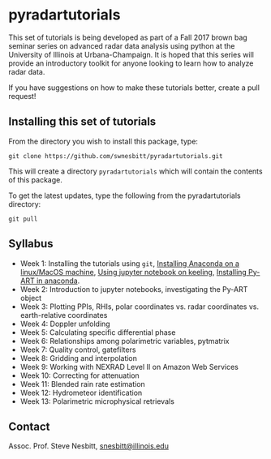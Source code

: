 # pyradartutorials

This set of tutorials is being developed as part of a Fall 2017 brown bag seminar series on advanced radar data analysis using python at the University of Illinois at Urbana-Champaign.  It is hoped that this series will provide an introductory toolkit for anyone looking to learn how to analyze radar data.

If you have suggestions on how to make these tutorials better, create a pull request!

## Installing this set of tutorials

From the directory you wish to install this package, type:

```
git clone https://github.com/swnesbitt/pyradartutorials.git
```
This will create a directory `pyradartutorials` which will contain the contents of this package.

To get the latest updates, type the following from the pyradartutorials directory:
```
git pull
```

## Syllabus

- Week 1: Installing the tutorials using `git`, <a href="http://publish.illinois.edu/snesbitt/resources/installing-pyart-on-keeling">Installing Anaconda on a linux/MacOS machine</a>, <a href="http://publish.illinois.edu/snesbitt/resources/using-jupyter-notebook-on-keeling/">Using jupyter notebook on keeling</a>, <a href="http://publish.illinois.edu/snesbitt/installing-py-art-and-other-radar-software-on-keeling/">Installing Py-ART in anaconda</a>.
- Week 2: Introduction to jupyter notebooks, investigating the Py-ART object
- Week 3: Plotting PPIs, RHIs, polar coordinates vs. radar coordinates vs. earth-relative coordinates
- Week 4: Doppler unfolding
- Week 5: Calculating specific differential phase
- Week 6: Relationships among polarimetric variables, pytmatrix
- Week 7: Quality control, gatefilters
- Week 8: Gridding and interpolation
- Week 9: Working with NEXRAD Level II on Amazon Web Services
- Week 10: Correcting for attenuation
- Week 11: Blended rain rate estimation
- Week 12: Hydrometeor identification
- Week 13: Polarimetric microphysical retrievals

## Contact

Assoc. Prof. Steve Nesbitt, <a href="mailto:snesbitt@illinois.edu">snesbitt@illinois.edu</a>
